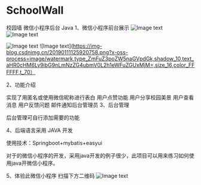 # SchoolWall
校园墙 微信小程序后台 Java
1、微信小程序前台展示
![Image text](https://img-blog.csdnimg.cn/20190111125803848.png?x-oss-process=image/watermark,type_ZmFuZ3poZW5naGVpdGk,shadow_10,text_aHR0cHM6Ly9ibG9nLmNzZG4ubmV0L2h1eWFuZGUxMjM=,size_16,color_FFFFFF,t_70)
                    
![Image text](https://img-blog.csdnimg.cn/2019011112585361.png?x-oss-process=image/watermark,type_ZmFuZ3poZW5naGVpdGk,shadow_10,text_aHR0cHM6Ly9ibG9nLmNzZG4ubmV0L2h1eWFuZGUxMjM=,size_16,color_FFFFFF,t_70)

![Image text](https://img-blog.csdnimg.cn/20190111125957708.png?x-oss-process=image/watermark,type_ZmFuZ3poZW5naGVpdGk,shadow_10,text_aHR0cHM6Ly9ibG9nLmNzZG4ubmV0L2h1eWFuZGUxMjM=,size_16,color_FFFFFF,t_70)
![Image text](https://img-blog.csdnimg.cn/20190111125920758.png?x-oss-process=image/watermark,type_ZmFuZ3poZW5naGVpdGk,shadow_10,text_aHR0cHM6Ly9ibG9nLmNzZG4ubmV0L2h1eWFuZGUxMjM=,size_16,color_FFFFFF,t_70）

2、功能介绍 

实现了用匿名或使用微信昵称进行表白
用户点赞功能
用户分享校园美景
用户查看消息
用户反馈问题 邮件通知后台管理员
3、后台管理





后台管理可自行添加需要的功能

4、后端语言采用 JAVA 开发

使用技术：Springboot+mybatis+easyui

对于的微信小程序的开发，采用java开发的例子很少，此项目可以用来练习如何使用java开微信小程序。 

5、体验此微信小程序 扫描下方二维码
![Image text](https://img-blog.csdnimg.cn/20190111130922400.png?x-oss-process=image/watermark,type_ZmFuZ3poZW5naGVpdGk,shadow_10,text_aHR0cHM6Ly9ibG9nLmNzZG4ubmV0L2h1eWFuZGUxMjM=,size_16,color_FFFFFF,t_70)


